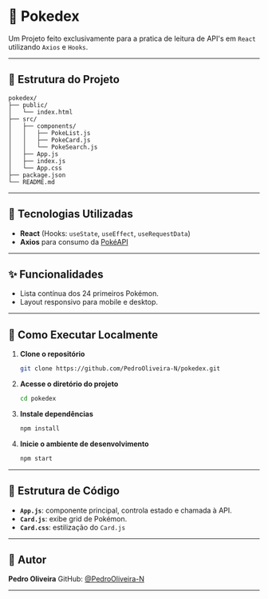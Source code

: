 # 🐞 Pokedex

Um Projeto feito exclusivamente para a pratica de leitura de API's em `React` utilizando `Axios` e `Hooks`.

---

## 📁 Estrutura do Projeto


```
pokedex/
├── public/
│   └── index.html
├── src/
│   ├── components/
│   │   ├── PokeList.js
│   │   ├── PokeCard.js
│   │   └── PokeSearch.js
│   ├── App.js
│   ├── index.js
│   └── App.css
├── package.json
└── README.md
```

---

## 🚀 Tecnologias Utilizadas

- **React** (Hooks: `useState`, `useEffect`, `useRequestData`)
- **Axios** para consumo da [PokéAPI](https://pokeapi.co/)

---

## ✨ Funcionalidades

- Lista contínua dos 24 primeiros Pokémon.
- Layout responsivo para mobile e desktop.

---

## 🧩 Como Executar Localmente

1. **Clone o repositório**
   ```bash
   git clone https://github.com/PedroOliveira-N/pokedex.git


2. **Acesse o diretório do projeto**

   ```bash
   cd pokedex

3. **Instale dependências**

   ```bash
   npm install

4. **Inicie o ambiente de desenvolvimento**

   ```bash
   npm start

---

## 🧠 Estrutura de Código

* **`App.js`**: componente principal, controla estado e chamada à API.
* **`Card.js`**: exibe grid de Pokémon.
* **`Card.css`**: estilização do `Card.js`

---

## 📄 Autor

**Pedro Oliveira**
GitHub: [@PedroOliveira-N](https://github.com/PedroOliveira-N)

---
